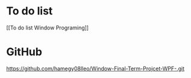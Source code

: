 # To do list
[[To do list Window Programing]]

# GitHub
https://github.com/hamegy08lleo/Window-Final-Term-Projcet-WPF-.git